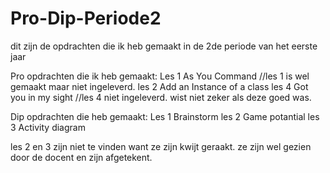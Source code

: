 # Pro-Dip-Periode2
dit zijn de opdrachten die ik heb gemaakt in de 2de periode van het eerste jaar

Pro opdrachten die ik heb gemaakt:
Les 1 As You Command //les 1 is wel gemaakt maar niet ingeleverd.
les 2 Add an Instance of a class
les 4 Got you in my sight //les 4 niet ingeleverd. wist niet zeker als deze goed was.

Dip opdrachten die heb gemaakt:
Les 1 Brainstorm 
les 2 Game potantial 
les 3 Activity diagram 
 
 les 2 en 3 zijn niet te vinden want ze zijn kwijt geraakt. ze zijn wel gezien door de docent en zijn afgetekent.
 
